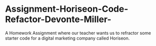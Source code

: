 # Assignment-Horiseon-Code-Refactor-Devonte-Miller-
A Homework Assignment where our teacher wants us to refractor some starter code for a digital marketing company called Horiseon.
